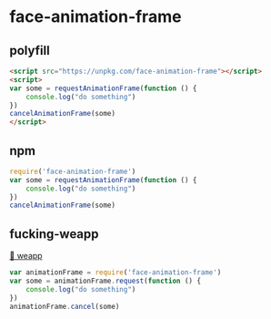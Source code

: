 # face-animation-frame


## polyfill

```html
<script src="https://unpkg.com/face-animation-frame"></script>
<script>
var some = requestAnimationFrame(function () {
    console.log("do something")
})
cancelAnimationFrame(some)
</script>
```

## npm

```js
require('face-animation-frame')
var some = requestAnimationFrame(function () {
    console.log("do something")
})
cancelAnimationFrame(some)
```

## fucking-weapp

[🖕 weapp](https://github.com/onface/fucking-weapp#requestanimationframe)

```js
var animationFrame = require('face-animation-frame')
var some = animationFrame.request(function () {
    console.log("do something")
})
animationFrame.cancel(some)
```
